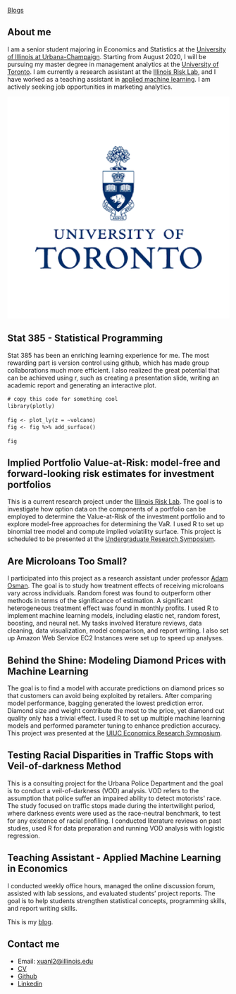 [Blogs](Blogs.Rmd)

## About me

I am a senior student majoring in Economics and Statistics at the [University of Illinois at Urbana-Champaign](https://illinois.edu/). Starting from August 2020, I will be pursuing my master degree in management analytics at the [University of Toronto](https://www.utoronto.ca/). I am currently a research assistant at the [Illinois Risk Lab](https://irisklabuiuc.wixsite.com/actsi), and I have worked as a teaching assistant in [applied machine learning](https://econml.web.illinois.edu/). I am actively seeking job opportunities in marketing analytics.

![](uoft.png)

## Stat 385 - Statistical Programming

Stat 385 has been an enriching learning experience for me. The most rewarding part is version control using github, which has made group collaborations much more efficient. I also realized the great potential that can be achieved using r, such as creating a presentation slide, writing an academic report and generating an interactive plot.

```{r}
# copy this code for something cool
library(plotly)

fig <- plot_ly(z = ~volcano)
fig <- fig %>% add_surface()

fig
```

## Implied Portfolio Value-at-Risk: model-free and forward-looking risk estimates for investment portfolios

This is a current research project under the [Illinois Risk Lab](https://irisklabuiuc.wixsite.com/actsi). The goal is to investigate how option data on the components of a portfolio can be employed to determine the Value-at-Risk of the investment portfolio and to explore model-free approaches for determining the VaR. I used R to set up binomial tree model and compute implied volatility surface. This project is scheduled to be presented at the [Undergraduate Research Symposium](https://undergradresearch.illinois.edu/symposium.html).

## Are Microloans Too Small?

I participated into this project as a research assistant under professor [Adam Osman](https://www.adam-osman.com/). The goal is to study how treatment effects of receiving microloans vary across individuals. Random forest was found to outperform other methods in terms of the significance of estimation. A significant heterogeneous treatment effect was found in monthly profits. I used R to implement machine learning models, including elastic net, random forest, boosting, and neural net. My tasks involved literature reviews, data cleaning, data visualization, model comparison, and report writing. I also set up Amazon Web Service EC2 Instances were set up to speed up analyses.

## Behind the Shine: Modeling Diamond Prices with Machine Learning
 
The goal is to find a model with accurate predictions on diamond prices so that customers can avoid being exploited by
retailers. After comparing model performance, bagging generated the lowest prediction error. Diamond size and weight
contribute the most to the price, yet diamond cut quality only has a trivial effect. I used R to set up multiple machine learning models and performed parameter tuning to enhance prediction accuracy. This project was presented at the [UIUC Economics Research Symposium](https://economics.illinois.edu/research/undergraduate-research/econ-research-symposium).

## Testing Racial Disparities in Traffic Stops with Veil-of-darkness Method 

This is a consulting project for the Urbana Police Department and the goal is to conduct a veil-of-darkness (VOD) analysis. VOD refers to the assumption that police suffer an impaired ability to detect motorists' race. The study focused on traffic stops made during the intertwilight period, where darkness events were used as the race-neutral benchmark, to test for any existence of racial profiling. I conducted literature reviews on past studies, used R for data preparation and running VOD analysis with logistic regression.

## Teaching Assistant - Applied Machine Learning in Economics

I conducted weekly office hours, managed the online discussion forum, assisted with lab sessions, and evaluated students’ project reports. The goal is to help students strengthen statistical concepts, programming skills, and report writing skills.

This is my [blog](Implied_volatility_surface.html).

## Contact me

- Email: xuanl2@illinois.edu
- [CV](https://drive.google.com/open?id=1lTdcTzZd6QJ72bnshxN49P0Dn9e7wRZJ)
- [Github](https://github.com/Xuan-Lin)
- [Linkedin](https://www.linkedin.com/in/xuan-lin-4a7a1315a/)

